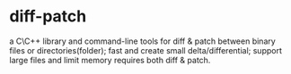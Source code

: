 # diff-patch
a C\C++ library and command-line tools for diff &amp; patch between binary files or directories(folder); fast and create small delta/differential; support large files and limit memory requires both diff &amp; patch.
